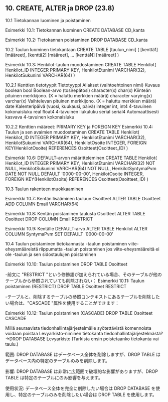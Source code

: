 ## 10. CREATE, ALTER ja DROP (23.8)

10.1 Tietokannan luominen ja poistaminen

Esimerkki 10.1: Tietokannan luominen
 CREATE DATABASE CD_kanta

Esimerkki 10.2: Tietokannan poistaminen
 DROP DATABASE CD_kanta

10.2 Taulun luominen tietokantaan
 CREATE TABLE [taulun_nimi] (
  [kenttä1] [määreet],
  [kenttä2] [määreet],
  ...
  [kenttäN] [määreet]
)

Esimerkki 10.3: Henkilot-taulun muodostaminen
 CREATE TABLE Henkilot(
   Henkilot_ID       INTEGER       PRIMARY KEY,
   HenkilotEtunimi   VARCHAR(32),
   HenkilotSukunimi  VARCHAR(64)
)

10.2.1 Kenttien tietotyypit
 Tietotyyppi	Aliakset (vaihtoehtoinen nimi)	Kuvaus
 boolean	bool	Boolean-arvo (tosi/epätosi)
 character(x)	char(x)	Kiinteän pituinen merkkijono. (X = haluttu merkkien määrä)
 character varying(x)	varchar(x)	Vaihtelevan pituinen merkkijono. (X = haluttu merkkien määrä)
 date	 	Kalenteripäivä (vuosi, kuukausi, päivä)
 integer	int, int4	4-tavuinen kokonaisluku
 real	float4	4-tavuinen liukuluku
 serial	serial4	Automaattisesti kasvava 4-tavuinen kokonaisluku

10.2.2 Kenttien määreet: PRIMARY KEY ja FOREIGN KEY
Esimerkki 10.4: Taulun ja sen avaimien muodostaminen
 CREATE TABLE Henkilot(
   Henkilot_ID      INTEGER      PRIMARY KEY,
   HenkilotEtunimi  VARCHAR(32),
   HenkilotSukunimi VARCHAR(64),
   HenkilotOsoite   INTEGER,
   FOREIGN KEY(HenkilotOsoite)   REFERENCES Osoitteet(Osoitteet_ID)
)

Esimerkki 10.6: DEFAULT-arvon määritteleminen
CREATE TABLE Henkilot(
   Henkilot_ID         INTEGER      PRIMARY KEY,
   HenkilotEtunimi     VARCHAR(32)  NOT NULL,
   HenkilotSukunimi    VARCHAR(64)  NOT NULL,
   HenkilotSyntymaPvm  DATE         NOT NULL  DEFAULT '0000-00-00',
   HenkilotOsoite      INTEGER,
   FOREIGN KEY(HenkilotOsoite)      REFERENCES Osoitteet(Osoitteet_ID)
)

10.3 Taulun rakenteen muokkaaminen
 
Esimerkki 10.7: Kentän lisääminen tauluun Osoitteet
 ALTER TABLE   Osoitteet 
 ADD COLUMN    Email VARCHAR(64)


Esimerkki 10.8: Kentän poistaminen taulusta Osoitteet
 ALTER TABLE   Osoitteet 
 DROP COLUMN   Email RESTRICT


Esimerkki 10.9: Kentälle DEFAULT-arvo
 ALTER TABLE   Henkilot 
 ALTER COLUMN  SyntymaPvm SET DEFAULT '0000-00-00'

10.4 Taulun poistaminen tietokannasta
 -taulun poistaminen viite-eheysmääreistä riippumatta
 -taulun poistaminen jos viite-eheysmääreitä ei ole
 -taulun ja sen sidostaulujen poistaminen


Esimerkki 10.10: Taulun poistaminen
 DROP TABLE   Osoitteet


-前文に "RESTRICT "という修飾語が加えられている場合、そのテーブルが他のテーブルから参照されていても削除されない：
Esimerkki 10.11: Taulun poistaminen (RESTRICT)
 DROP TABLE   Osoitteet RESTRICT

-テーブルと、削除するテーブルの参照コンテキストにあるテーブルを削除したい場合は、"CASCADE "属性を使用することができます：

Esimerkki 10.12: Taulun poistaminen (CASCADE)
 DROP TABLE   Osoitteet CASCADE

Millä seuraavista tiedonhallintajärjestelmälle syötettävistä komennoista voidaan poistaa Levyarkisto-niminen tietokanta tiedonhallintajärjestelmästä?
->DROP DATABASE Levyarkisto
(Tarkista ensin poistetaanko tietokanta vai taulu.)

範囲: DROP DATABASE はデータベース全体を削除しますが、DROP TABLE はデータベース内の特定のテーブルのみを削除します。

影響: DROP DATABASE は非常に広範囲で破壊的な影響がありますが、DROP TABLE は特定のテーブルにのみ影響を与えます。

使用状況: データベース全体を完全に削除したい場合は DROP DATABASE を使用し、特定のテーブルのみを削除したい場合は DROP TABLE を使用します。


